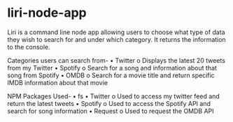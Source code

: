 # liri-node-app

Liri is a command line node app allowing users to choose what type of data they wish to search for and under which category. It returns the information to the console.

Categories users can search from-
•	Twitter
o	Displays the latest 20 tweets from my Twitter
•	Spotify
o	Search for a song and information about that song from Spotify
•	OMDB
o	Search for a movie title and return specific IMDB information about that movie

NPM Packages Used-
•	fs
•	Twitter
o	Used to access my twitter feed and return the latest tweets
•	Spotify
o	Used to access the Spotify API and search for song information
•	Request
o	Used to request the OMDB API
